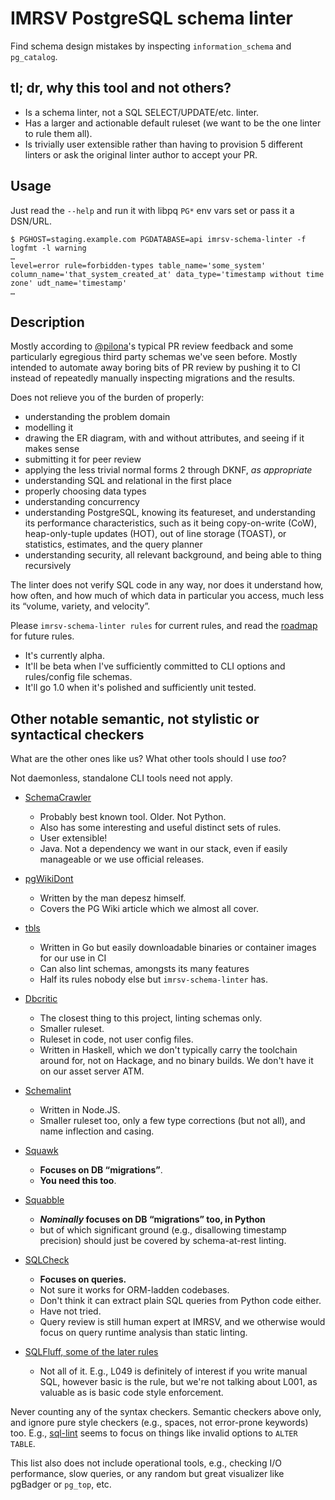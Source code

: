 # IMRSV PostgreSQL schema linter #

Find schema design mistakes by inspecting `information_schema` and
`pg_catalog`.

## tl; dr, why this tool and not others? ##

- Is a schema linter, not a SQL SELECT/UPDATE/etc. linter.
- Has a larger and actionable default ruleset (we want to be the one
  linter to rule them all).
- Is trivially user extensible rather than having to provision 5 different
  linters or ask the original linter author to accept your PR.

## Usage ##

Just read the `--help` and run it with libpq `PG*` env vars set or pass
it a DSN/URL.

```
$ PGHOST=staging.example.com PGDATABASE=api imrsv-schema-linter -f logfmt -l warning
…
level=error rule=forbidden-types table_name='some_system' column_name='that_system_created_at' data_type='timestamp without time zone' udt_name='timestamp'
…
```

## Description ##

Mostly according to [@pilona]'s typical PR review feedback and some
particularly egregious third party schemas we've seen before. Mostly
intended to automate away boring bits of PR review by pushing it to CI
instead of repeatedly manually inspecting migrations and the results.

Does not relieve you of the burden of properly:

- understanding the problem domain
- modelling it
- drawing the ER diagram, with and without attributes, and seeing if it
  makes sense
- submitting it for peer review
- applying the less trivial normal forms 2 through DKNF, _as appropriate_
- understanding SQL and relational in the first place
- properly choosing data types
- understanding concurrency
- understanding PostgreSQL, knowing its featureset, and understanding its
  performance characteristics, such as it being copy-on-write (CoW),
  heap-only-tuple updates (HOT), out of line storage (TOAST), or
  statistics, estimates, and the query planner
- understanding security, all relevant background, and being able to thing
  recursively

The linter does not verify SQL code in any way, nor does it understand how, how
often, and how much of which data in particular you access, much less
its “volume, variety, and velocity”.

Please `imrsv-schema-linter rules` for current rules, and read the
[roadmap](./ROADMAP.md) for future rules.

- It's currently alpha.
- It'll be beta when I've sufficiently committed to CLI options and
  rules/config file schemas.
- It'll go 1.0 when it's polished and sufficiently unit tested.

## Other **notable** semantic, not stylistic or syntactical checkers ##

What are the other ones like us? What other tools should I use _too_?

Not daemonless, standalone CLI tools need not apply.

- [SchemaCrawler]
    * Probably best known tool. Older. Not Python.
    * Also has some interesting and useful distinct sets of rules.
    * User extensible!
    * Java. Not a dependency we want in our stack, even if easily
      manageable or we use official releases.

- [pgWikiDont]
    * Written by the man depesz himself.
    * Covers the PG Wiki article which we almost all cover.

- [tbls]
    * Written in Go but easily downloadable binaries or container images
      for our use in CI
    * Can also lint schemas, amongsts its many features
    * Half its rules nobody else but `imrsv-schema-linter` has.

- [Dbcritic]
    * The closest thing to this project, linting schemas only.
    * Smaller ruleset.
    * Ruleset in code, not user config files.
    * Written in Haskell, which we don't typically carry the toolchain
      around for, not on Hackage, and no binary builds. We don't have
      it on our asset server ATM.

- [Schemalint]
    * Written in Node.JS.
    * Smaller ruleset too, only a few type corrections (but not all),
      and name inflection and casing.

- [Squawk]
    * **Focuses on DB “migrations”**.
    * **You need this too**.

- [Squabble]
    * **_Nominally_ focuses on DB “migrations” too, in Python**
    * but of which significant ground (e.g., disallowing timestamp precision)
  should just be covered by schema-at-rest linting.

- [SQLCheck]
    * **Focuses on queries.**
    * Not sure it works for ORM-ladden codebases.
    * Don't think it can extract plain SQL queries from Python code either.
    * Have not tried.
    * Query review is still human expert at IMRSV, and we otherwise
      would focus on query runtime analysis than static linting.

- [SQLFluff, some of the later rules][SQLFluff]
    * Not all of it. E.g., L049 is definitely of interest if you write
      manual SQL, however basic is the rule, but we're not talking about
      L001, as valuable as is basic code style enforcement.

Never counting any of the syntax checkers. Semantic checkers above only,
and ignore pure style checkers (e.g., spaces, not error-prone keywords)
too. E.g., [sql-lint](https://github.com/joereynolds/sql-lint/tree/typescript/src/checker/checks)
seems to focus on things like invalid options to `ALTER TABLE`.

This list also does not include operational tools, e.g., checking I/O
performance, slow queries, or any random but great visualizer like
pgBadger or `pg_top`, etc.


[@pilona]: https://github.com/pilona "Alex Pilon"

[SchemaCrawler]: https://www.schemacrawler.com/lint.html
[pgWikiDont]: https://gitlab.com/depesz/pgWikiDont/-/tree/master/parts
[Tbls]: https://github.com/k1LoW/tbls#lint
[Dbcritic]: https://github.com/channable/dbcritic/blob/master/Dbcritic/Check/
[Schemalint]: https://github.com/kristiandupont/schemalint/tree/master/src/rules#built-in-rules
[Squawk]: https://squawkhq.com/docs/rules/
[Squabble]: https://github.com/erik/squabble/tree/master/squabble/rules
[SQLCheck]: https://github.com/jarulraj/sqlcheck#what-it-can-do
[SQLFluff]: https://docs.sqlfluff.com/en/stable/rules.html
